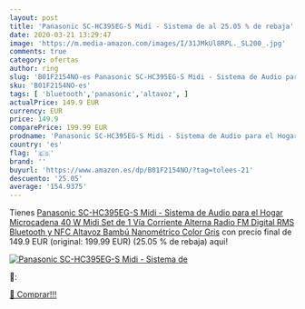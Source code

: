 ```yaml
---
layout: post
title: 'Panasonic SC-HC395EG-S Midi - Sistema de al 25.05 % de rebaja'
date: 2020-03-21 13:29:47
image: 'https://m.media-amazon.com/images/I/31JMkUl8RPL._SL200_.jpg'
comments: true
category: ofertas
author: ring
slug: 'B01F2154NO-es Panasonic SC-HC395EG-S Midi - Sistema de Audio para el...'
sku: 'B01F2154NO-es'
tags: [ 'bluetooth','panasonic','altavoz', ]
actualPrice: 149.9 EUR
currency: EUR
price: 149.9
comparePrice: 199.99 EUR
prodname: 'Panasonic SC-HC395EG-S Midi - Sistema de Audio para el Hogar  Microcadena  40 W Midi Set  de 1 Vía  Corriente Alterna  Radio FM  Digital  RMS  Bluetooth y NFC  Altavoz Bambú Nanométrico  Color Gris'
country: 'es'
flag: '🇪🇸'
brand: ''
buyurl: 'https://www.amazon.es/dp/B01F2154NO/?tag=tolees-21'
descuento: '25.05'
average: '154.9375'
---
```


Tienes [Panasonic SC-HC395EG-S Midi - Sistema de Audio para el Hogar  Microcadena  40 W Midi Set  de 1 Vía  Corriente Alterna  Radio FM  Digital  RMS  Bluetooth y NFC  Altavoz Bambú Nanométrico  Color Gris](https://www.amazon.es/dp/B01F2154NO/?tag=tolees-21) con precio final de  149.9 EUR (original: 199.99 EUR) (25.05 %  de rebaja) aqui!

[![Panasonic SC-HC395EG-S Midi - Sistema de](https://m.media-amazon.com/images/I/31JMkUl8RPL._SL200_.jpg)](https://www.amazon.es/dp/B01F2154NO/?tag=tolees-21)

🔎:


[🛒 Comprar!!!](https://www.amazon.es/dp/B01F2154NO/?tag=tolees-21)
